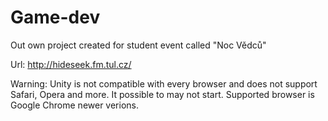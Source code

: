 # Game-dev
Out own project created for student event called "Noc Vědců"

Url: http://hideseek.fm.tul.cz/

Warning: Unity is not compatible with every browser and does not support Safari, Opera and more. It possible to may not start.
         Supported browser is Google Chrome newer verions.

